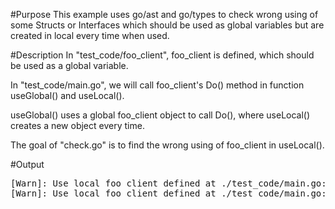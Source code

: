 #Purpose
This example uses go/ast and go/types to check 
wrong using of some Structs or Interfaces 
which should be used as global variables but 
are created in local every time when used.

#Description
In "test_code/foo_client", foo_client is defined, which should be used as a global variable.

In "test_code/main.go", we will call foo_client's Do() method in function useGlobal() and useLocal().

useGlobal() uses a global foo_client object to call Do(), where useLocal() creates a new object every time.

The goal of "check.go" is to find the wrong using of foo_client in useLocal().

#Output
<pre>
[Warn]: Use local foo client defined at ./test_code/main.go:25:2.
[Warn]: Use local foo client defined at ./test_code/main.go:26:2.
</pre>